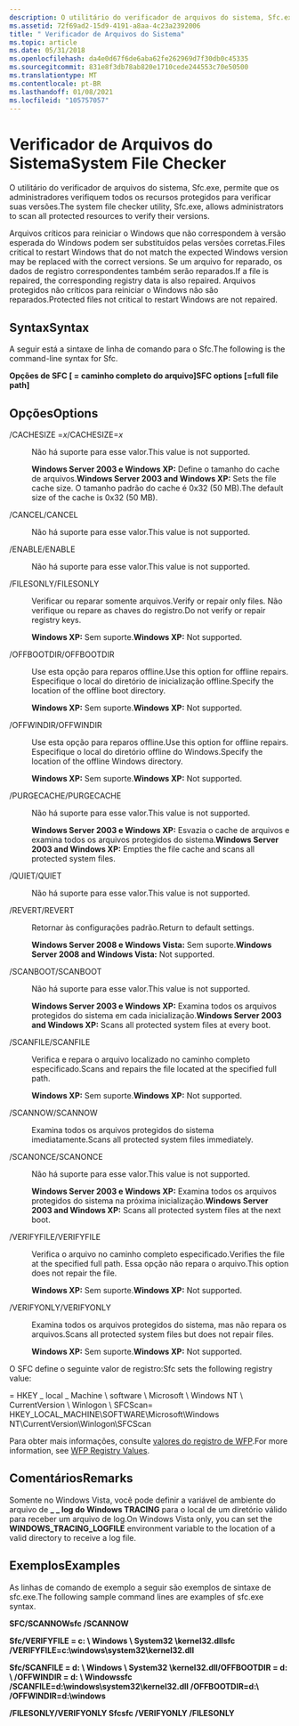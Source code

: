 ```yaml
---
description: O utilitário do verificador de arquivos do sistema, Sfc.exe, permite que os administradores verifiquem todos os recursos protegidos para verificar suas versões.
ms.assetid: 72f69ad2-15d9-4191-a8aa-4c23a2392006
title: " Verificador de Arquivos do Sistema"
ms.topic: article
ms.date: 05/31/2018
ms.openlocfilehash: da4e0d67f6de6aba62fe262969d7f30db0c45335
ms.sourcegitcommit: 831e8f3db78ab820e1710cede244553c70e50500
ms.translationtype: MT
ms.contentlocale: pt-BR
ms.lasthandoff: 01/08/2021
ms.locfileid: "105757057"
---
```

# <a name="system-file-checker"></a><span data-ttu-id="cb8c1-103"> Verificador de Arquivos do Sistema</span><span class="sxs-lookup"><span data-stu-id="cb8c1-103">System File Checker</span></span>

<span data-ttu-id="cb8c1-104">O utilitário do verificador de arquivos do sistema, Sfc.exe, permite que os administradores verifiquem todos os recursos protegidos para verificar suas versões.</span><span class="sxs-lookup"><span data-stu-id="cb8c1-104">The system file checker utility, Sfc.exe, allows administrators to scan all protected resources to verify their versions.</span></span>

<span data-ttu-id="cb8c1-105">Arquivos críticos para reiniciar o Windows que não correspondem à versão esperada do Windows podem ser substituídos pelas versões corretas.</span><span class="sxs-lookup"><span data-stu-id="cb8c1-105">Files critical to restart Windows that do not match the expected Windows version may be replaced with the correct versions.</span></span> <span data-ttu-id="cb8c1-106">Se um arquivo for reparado, os dados de registro correspondentes também serão reparados.</span><span class="sxs-lookup"><span data-stu-id="cb8c1-106">If a file is repaired, the corresponding registry data is also repaired.</span></span> <span data-ttu-id="cb8c1-107">Arquivos protegidos não críticos para reiniciar o Windows não são reparados.</span><span class="sxs-lookup"><span data-stu-id="cb8c1-107">Protected files not critical to restart Windows are not repaired.</span></span>

## <a name="syntax"></a><span data-ttu-id="cb8c1-108">Syntax</span><span class="sxs-lookup"><span data-stu-id="cb8c1-108">Syntax</span></span>

<span data-ttu-id="cb8c1-109">A seguir está a sintaxe de linha de comando para o Sfc.</span><span class="sxs-lookup"><span data-stu-id="cb8c1-109">The following is the command-line syntax for Sfc.</span></span>

<span data-ttu-id="cb8c1-110">**Opções de SFC \[ = caminho completo do arquivo\]**</span><span class="sxs-lookup"><span data-stu-id="cb8c1-110">**SFC options \[=full file path\]**</span></span>

## <a name="options"></a><span data-ttu-id="cb8c1-111">Opções</span><span class="sxs-lookup"><span data-stu-id="cb8c1-111">Options</span></span>

<dl> <dt>

<span data-ttu-id="cb8c1-112"><span id="_CACHESIZE_x"></span><span id="_cachesize_x"></span><span id="_CACHESIZE_X"></span>/CACHESIZE =*x*</span><span class="sxs-lookup"><span data-stu-id="cb8c1-112"><span id="_CACHESIZE_x"></span><span id="_cachesize_x"></span><span id="_CACHESIZE_X"></span>/CACHESIZE=*x*</span></span>
</dt> <dd>

<span data-ttu-id="cb8c1-113">Não há suporte para esse valor.</span><span class="sxs-lookup"><span data-stu-id="cb8c1-113">This value is not supported.</span></span>

<span data-ttu-id="cb8c1-114">**Windows Server 2003 e Windows XP:** Define o tamanho do cache de arquivos.</span><span class="sxs-lookup"><span data-stu-id="cb8c1-114">**Windows Server 2003 and Windows XP:** Sets the file cache size.</span></span> <span data-ttu-id="cb8c1-115">O tamanho padrão do cache é 0x32 (50 MB).</span><span class="sxs-lookup"><span data-stu-id="cb8c1-115">The default size of the cache is 0x32 (50 MB).</span></span>

</dd> <dt>

<span data-ttu-id="cb8c1-116"><span id="_CANCEL"></span><span id="_cancel"></span>/CANCEL</span><span class="sxs-lookup"><span data-stu-id="cb8c1-116"><span id="_CANCEL"></span><span id="_cancel"></span>/CANCEL</span></span>
</dt> <dd>

<span data-ttu-id="cb8c1-117">Não há suporte para esse valor.</span><span class="sxs-lookup"><span data-stu-id="cb8c1-117">This value is not supported.</span></span>

</dd> <dt>

<span data-ttu-id="cb8c1-118"><span id="_ENABLE"></span><span id="_enable"></span>/ENABLE</span><span class="sxs-lookup"><span data-stu-id="cb8c1-118"><span id="_ENABLE"></span><span id="_enable"></span>/ENABLE</span></span>
</dt> <dd>

<span data-ttu-id="cb8c1-119">Não há suporte para esse valor.</span><span class="sxs-lookup"><span data-stu-id="cb8c1-119">This value is not supported.</span></span>

</dd> <dt>

<span data-ttu-id="cb8c1-120"><span id="_FILESONLY"></span><span id="_filesonly"></span>/FILESONLY</span><span class="sxs-lookup"><span data-stu-id="cb8c1-120"><span id="_FILESONLY"></span><span id="_filesonly"></span>/FILESONLY</span></span>
</dt> <dd>

<span data-ttu-id="cb8c1-121">Verificar ou reparar somente arquivos.</span><span class="sxs-lookup"><span data-stu-id="cb8c1-121">Verify or repair only files.</span></span> <span data-ttu-id="cb8c1-122">Não verifique ou repare as chaves do registro.</span><span class="sxs-lookup"><span data-stu-id="cb8c1-122">Do not verify or repair registry keys.</span></span>

<span data-ttu-id="cb8c1-123">**Windows XP:** Sem suporte.</span><span class="sxs-lookup"><span data-stu-id="cb8c1-123">**Windows XP:** Not supported.</span></span>

</dd> <dt>

<span data-ttu-id="cb8c1-124"><span id="_OFFBOOTDIR"></span><span id="_offbootdir"></span>/OFFBOOTDIR</span><span class="sxs-lookup"><span data-stu-id="cb8c1-124"><span id="_OFFBOOTDIR"></span><span id="_offbootdir"></span>/OFFBOOTDIR</span></span>
</dt> <dd>

<span data-ttu-id="cb8c1-125">Use esta opção para reparos offline.</span><span class="sxs-lookup"><span data-stu-id="cb8c1-125">Use this option for offline repairs.</span></span> <span data-ttu-id="cb8c1-126">Especifique o local do diretório de inicialização offline.</span><span class="sxs-lookup"><span data-stu-id="cb8c1-126">Specify the location of the offline boot directory.</span></span>

<span data-ttu-id="cb8c1-127">**Windows XP:** Sem suporte.</span><span class="sxs-lookup"><span data-stu-id="cb8c1-127">**Windows XP:** Not supported.</span></span>

</dd> <dt>

<span data-ttu-id="cb8c1-128"><span id="_OFFWINDIR"></span><span id="_offwindir"></span>/OFFWINDIR</span><span class="sxs-lookup"><span data-stu-id="cb8c1-128"><span id="_OFFWINDIR"></span><span id="_offwindir"></span>/OFFWINDIR</span></span>
</dt> <dd>

<span data-ttu-id="cb8c1-129">Use esta opção para reparos offline.</span><span class="sxs-lookup"><span data-stu-id="cb8c1-129">Use this option for offline repairs.</span></span> <span data-ttu-id="cb8c1-130">Especifique o local do diretório offline do Windows.</span><span class="sxs-lookup"><span data-stu-id="cb8c1-130">Specify the location of the offline Windows directory.</span></span>

<span data-ttu-id="cb8c1-131">**Windows XP:** Sem suporte.</span><span class="sxs-lookup"><span data-stu-id="cb8c1-131">**Windows XP:** Not supported.</span></span>

</dd> <dt>

<span data-ttu-id="cb8c1-132"><span id="_PURGECACHE"></span><span id="_purgecache"></span>/PURGECACHE</span><span class="sxs-lookup"><span data-stu-id="cb8c1-132"><span id="_PURGECACHE"></span><span id="_purgecache"></span>/PURGECACHE</span></span>
</dt> <dd>

<span data-ttu-id="cb8c1-133">Não há suporte para esse valor.</span><span class="sxs-lookup"><span data-stu-id="cb8c1-133">This value is not supported.</span></span>

<span data-ttu-id="cb8c1-134">**Windows Server 2003 e Windows XP:** Esvazia o cache de arquivos e examina todos os arquivos protegidos do sistema.</span><span class="sxs-lookup"><span data-stu-id="cb8c1-134">**Windows Server 2003 and Windows XP:** Empties the file cache and scans all protected system files.</span></span>

</dd> <dt>

<span data-ttu-id="cb8c1-135"><span id="_QUIET"></span><span id="_quiet"></span>/QUIET</span><span class="sxs-lookup"><span data-stu-id="cb8c1-135"><span id="_QUIET"></span><span id="_quiet"></span>/QUIET</span></span>
</dt> <dd>

<span data-ttu-id="cb8c1-136">Não há suporte para esse valor.</span><span class="sxs-lookup"><span data-stu-id="cb8c1-136">This value is not supported.</span></span>

</dd> <dt>

<span data-ttu-id="cb8c1-137"><span id="_REVERT"></span><span id="_revert"></span>/REVERT</span><span class="sxs-lookup"><span data-stu-id="cb8c1-137"><span id="_REVERT"></span><span id="_revert"></span>/REVERT</span></span>
</dt> <dd>

<span data-ttu-id="cb8c1-138">Retornar às configurações padrão.</span><span class="sxs-lookup"><span data-stu-id="cb8c1-138">Return to default settings.</span></span>

<span data-ttu-id="cb8c1-139">**Windows Server 2008 e Windows Vista:** Sem suporte.</span><span class="sxs-lookup"><span data-stu-id="cb8c1-139">**Windows Server 2008 and Windows Vista:** Not supported.</span></span>

</dd> <dt>

<span data-ttu-id="cb8c1-140"><span id="_SCANBOOT"></span><span id="_scanboot"></span>/SCANBOOT</span><span class="sxs-lookup"><span data-stu-id="cb8c1-140"><span id="_SCANBOOT"></span><span id="_scanboot"></span>/SCANBOOT</span></span>
</dt> <dd>

<span data-ttu-id="cb8c1-141">Não há suporte para esse valor.</span><span class="sxs-lookup"><span data-stu-id="cb8c1-141">This value is not supported.</span></span>

<span data-ttu-id="cb8c1-142">**Windows Server 2003 e Windows XP:** Examina todos os arquivos protegidos do sistema em cada inicialização.</span><span class="sxs-lookup"><span data-stu-id="cb8c1-142">**Windows Server 2003 and Windows XP:** Scans all protected system files at every boot.</span></span>

</dd> <dt>

<span data-ttu-id="cb8c1-143"><span id="_SCANFILE"></span><span id="_scanfile"></span>/SCANFILE</span><span class="sxs-lookup"><span data-stu-id="cb8c1-143"><span id="_SCANFILE"></span><span id="_scanfile"></span>/SCANFILE</span></span>
</dt> <dd>

<span data-ttu-id="cb8c1-144">Verifica e repara o arquivo localizado no caminho completo especificado.</span><span class="sxs-lookup"><span data-stu-id="cb8c1-144">Scans and repairs the file located at the specified full path.</span></span>

<span data-ttu-id="cb8c1-145">**Windows XP:** Sem suporte.</span><span class="sxs-lookup"><span data-stu-id="cb8c1-145">**Windows XP:** Not supported.</span></span>

</dd> <dt>

<span data-ttu-id="cb8c1-146"><span id="_SCANNOW"></span><span id="_scannow"></span>/SCANNOW</span><span class="sxs-lookup"><span data-stu-id="cb8c1-146"><span id="_SCANNOW"></span><span id="_scannow"></span>/SCANNOW</span></span>
</dt> <dd>

<span data-ttu-id="cb8c1-147">Examina todos os arquivos protegidos do sistema imediatamente.</span><span class="sxs-lookup"><span data-stu-id="cb8c1-147">Scans all protected system files immediately.</span></span>

</dd> <dt>

<span data-ttu-id="cb8c1-148"><span id="_SCANONCE"></span><span id="_scanonce"></span>/SCANONCE</span><span class="sxs-lookup"><span data-stu-id="cb8c1-148"><span id="_SCANONCE"></span><span id="_scanonce"></span>/SCANONCE</span></span>
</dt> <dd>

<span data-ttu-id="cb8c1-149">Não há suporte para esse valor.</span><span class="sxs-lookup"><span data-stu-id="cb8c1-149">This value is not supported.</span></span>

<span data-ttu-id="cb8c1-150">**Windows Server 2003 e Windows XP:** Examina todos os arquivos protegidos do sistema na próxima inicialização.</span><span class="sxs-lookup"><span data-stu-id="cb8c1-150">**Windows Server 2003 and Windows XP:** Scans all protected system files at the next boot.</span></span>

</dd> <dt>

<span data-ttu-id="cb8c1-151"><span id="_VERIFYFILE"></span><span id="_verifyfile"></span>/VERIFYFILE</span><span class="sxs-lookup"><span data-stu-id="cb8c1-151"><span id="_VERIFYFILE"></span><span id="_verifyfile"></span>/VERIFYFILE</span></span>
</dt> <dd>

<span data-ttu-id="cb8c1-152">Verifica o arquivo no caminho completo especificado.</span><span class="sxs-lookup"><span data-stu-id="cb8c1-152">Verifies the file at the specified full path.</span></span> <span data-ttu-id="cb8c1-153">Essa opção não repara o arquivo.</span><span class="sxs-lookup"><span data-stu-id="cb8c1-153">This option does not repair the file.</span></span>

<span data-ttu-id="cb8c1-154">**Windows XP:** Sem suporte.</span><span class="sxs-lookup"><span data-stu-id="cb8c1-154">**Windows XP:** Not supported.</span></span>

</dd> <dt>

<span data-ttu-id="cb8c1-155"><span id="_VERIFYONLY"></span><span id="_verifyonly"></span>/VERIFYONLY</span><span class="sxs-lookup"><span data-stu-id="cb8c1-155"><span id="_VERIFYONLY"></span><span id="_verifyonly"></span>/VERIFYONLY</span></span>
</dt> <dd>

<span data-ttu-id="cb8c1-156">Examina todos os arquivos protegidos do sistema, mas não repara os arquivos.</span><span class="sxs-lookup"><span data-stu-id="cb8c1-156">Scans all protected system files but does not repair files.</span></span>

<span data-ttu-id="cb8c1-157">**Windows XP:** Sem suporte.</span><span class="sxs-lookup"><span data-stu-id="cb8c1-157">**Windows XP:** Not supported.</span></span>

</dd> </dl>

<span data-ttu-id="cb8c1-158">O SFC define o seguinte valor de registro:</span><span class="sxs-lookup"><span data-stu-id="cb8c1-158">Sfc sets the following registry value:</span></span>

 <span data-ttu-id="cb8c1-159">= HKEY \_ local \_ Machine \\ software \\ Microsoft \\ Windows NT \\ CurrentVersion \\ Winlogon \\ SFCScan</span><span class="sxs-lookup"><span data-stu-id="cb8c1-159">= HKEY\_LOCAL\_MACHINE\\SOFTWARE\\Microsoft\\Windows NT\\CurrentVersion\\Winlogon\\SFCScan</span></span>

<span data-ttu-id="cb8c1-160">Para obter mais informações, consulte [valores do registro de WFP](wfp-registry-values.md).</span><span class="sxs-lookup"><span data-stu-id="cb8c1-160">For more information, see [WFP Registry Values](wfp-registry-values.md).</span></span>

## <a name="remarks"></a><span data-ttu-id="cb8c1-161">Comentários</span><span class="sxs-lookup"><span data-stu-id="cb8c1-161">Remarks</span></span>

<span data-ttu-id="cb8c1-162">Somente no Windows Vista, você pode definir a variável de ambiente do arquivo de **\_ \_ log do Windows TRACING** para o local de um diretório válido para receber um arquivo de log.</span><span class="sxs-lookup"><span data-stu-id="cb8c1-162">On Windows Vista only, you can set the **WINDOWS\_TRACING\_LOGFILE** environment variable to the location of a valid directory to receive a log file.</span></span>

## <a name="examples"></a><span data-ttu-id="cb8c1-163">Exemplos</span><span class="sxs-lookup"><span data-stu-id="cb8c1-163">Examples</span></span>

<span data-ttu-id="cb8c1-164">As linhas de comando de exemplo a seguir são exemplos de sintaxe de sfc.exe.</span><span class="sxs-lookup"><span data-stu-id="cb8c1-164">The following sample command lines are examples of sfc.exe syntax.</span></span>

<span data-ttu-id="cb8c1-165">**SFC/SCANNOW**</span><span class="sxs-lookup"><span data-stu-id="cb8c1-165">**sfc /SCANNOW**</span></span>

<span data-ttu-id="cb8c1-166">**Sfc/VERIFYFILE = c: \\ Windows \\ System32 \\kernel32.dll**</span><span class="sxs-lookup"><span data-stu-id="cb8c1-166">**sfc /VERIFYFILE=c:\\windows\\system32\\kernel32.dll**</span></span>

<span data-ttu-id="cb8c1-167">**Sfc/SCANFILE = d: \\ Windows \\ System32 \\kernel32.dll/OFFBOOTDIR = d: \\ /OFFWINDIR = d: \\ Windows**</span><span class="sxs-lookup"><span data-stu-id="cb8c1-167">**sfc /SCANFILE=d:\\windows\\system32\\kernel32.dll /OFFBOOTDIR=d:\\ /OFFWINDIR=d:\\windows**</span></span>

<span data-ttu-id="cb8c1-168">**/FILESONLY/VERIFYONLY Sfc**</span><span class="sxs-lookup"><span data-stu-id="cb8c1-168">**sfc /VERIFYONLY /FILESONLY**</span></span>

 

 



